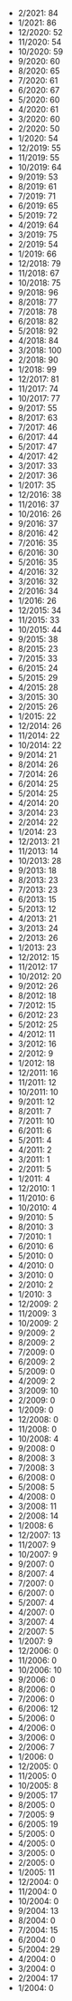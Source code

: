 *  2/2021: 84
*  1/2021: 86
*  12/2020: 52
*  11/2020: 54
*  10/2020: 59
*  9/2020: 60
*  8/2020: 65
*  7/2020: 61
*  6/2020: 67
*  5/2020: 60
*  4/2020: 61
*  3/2020: 60
*  2/2020: 50
*  1/2020: 54
*  12/2019: 55
*  11/2019: 55
*  10/2019: 64
*  9/2019: 53
*  8/2019: 61
*  7/2019: 71
*  6/2019: 65
*  5/2019: 72
*  4/2019: 64
*  3/2019: 75
*  2/2019: 54
*  1/2019: 66
*  12/2018: 79
*  11/2018: 67
*  10/2018: 75
*  9/2018: 96
*  8/2018: 77
*  7/2018: 78
*  6/2018: 82
*  5/2018: 92
*  4/2018: 84
*  3/2018: 100
*  2/2018: 90
*  1/2018: 99
*  12/2017: 81
*  11/2017: 74
*  10/2017: 77
*  9/2017: 55
*  8/2017: 63
*  7/2017: 46
*  6/2017: 44
*  5/2017: 47
*  4/2017: 42
*  3/2017: 33
*  2/2017: 36
*  1/2017: 35
*  12/2016: 38
*  11/2016: 37
*  10/2016: 26
*  9/2016: 37
*  8/2016: 42
*  7/2016: 35
*  6/2016: 30
*  5/2016: 35
*  4/2016: 32
*  3/2016: 32
*  2/2016: 34
*  1/2016: 26
*  12/2015: 34
*  11/2015: 33
*  10/2015: 44
*  9/2015: 38
*  8/2015: 23
*  7/2015: 33
*  6/2015: 24
*  5/2015: 29
*  4/2015: 28
*  3/2015: 30
*  2/2015: 26
*  1/2015: 22
*  12/2014: 26
*  11/2014: 22
*  10/2014: 22
*  9/2014: 21
*  8/2014: 26
*  7/2014: 26
*  6/2014: 25
*  5/2014: 25
*  4/2014: 20
*  3/2014: 23
*  2/2014: 22
*  1/2014: 23
*  12/2013: 21
*  11/2013: 14
*  10/2013: 28
*  9/2013: 18
*  8/2013: 23
*  7/2013: 23
*  6/2013: 15
*  5/2013: 12
*  4/2013: 21
*  3/2013: 24
*  2/2013: 26
*  1/2013: 23
*  12/2012: 15
*  11/2012: 17
*  10/2012: 20
*  9/2012: 26
*  8/2012: 18
*  7/2012: 15
*  6/2012: 23
*  5/2012: 25
*  4/2012: 11
*  3/2012: 16
*  2/2012: 9
*  1/2012: 18
*  12/2011: 16
*  11/2011: 12
*  10/2011: 10
*  9/2011: 12
*  8/2011: 7
*  7/2011: 10
*  6/2011: 6
*  5/2011: 4
*  4/2011: 2
*  3/2011: 1
*  2/2011: 5
*  1/2011: 4
*  12/2010: 1
*  11/2010: 6
*  10/2010: 4
*  9/2010: 5
*  8/2010: 3
*  7/2010: 1
*  6/2010: 6
*  5/2010: 0
*  4/2010: 0
*  3/2010: 0
*  2/2010: 2
*  1/2010: 3
*  12/2009: 2
*  11/2009: 3
*  10/2009: 2
*  9/2009: 2
*  8/2009: 2
*  7/2009: 0
*  6/2009: 2
*  5/2009: 0
*  4/2009: 2
*  3/2009: 10
*  2/2009: 0
*  1/2009: 0
*  12/2008: 0
*  11/2008: 0
*  10/2008: 4
*  9/2008: 0
*  8/2008: 3
*  7/2008: 3
*  6/2008: 0
*  5/2008: 5
*  4/2008: 0
*  3/2008: 11
*  2/2008: 14
*  1/2008: 6
*  12/2007: 13
*  11/2007: 9
*  10/2007: 9
*  9/2007: 0
*  8/2007: 4
*  7/2007: 0
*  6/2007: 0
*  5/2007: 4
*  4/2007: 0
*  3/2007: 4
*  2/2007: 5
*  1/2007: 9
*  12/2006: 0
*  11/2006: 0
*  10/2006: 10
*  9/2006: 0
*  8/2006: 0
*  7/2006: 0
*  6/2006: 12
*  5/2006: 0
*  4/2006: 0
*  3/2006: 0
*  2/2006: 7
*  1/2006: 0
*  12/2005: 0
*  11/2005: 0
*  10/2005: 8
*  9/2005: 17
*  8/2005: 0
*  7/2005: 9
*  6/2005: 19
*  5/2005: 0
*  4/2005: 0
*  3/2005: 0
*  2/2005: 0
*  1/2005: 11
*  12/2004: 0
*  11/2004: 0
*  10/2004: 0
*  9/2004: 13
*  8/2004: 0
*  7/2004: 15
*  6/2004: 0
*  5/2004: 29
*  4/2004: 0
*  3/2004: 0
*  2/2004: 17
*  1/2004: 0